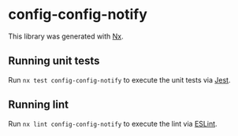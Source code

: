 # config-config-notify

This library was generated with [Nx](https://nx.dev).

## Running unit tests

Run `nx test config-config-notify` to execute the unit tests via [Jest](https://jestjs.io).

## Running lint

Run `nx lint config-config-notify` to execute the lint via [ESLint](https://eslint.org/).
